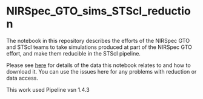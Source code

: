 # NIRSpec_GTO_sims_STScI_reduction

The notebook in this repository describes the efforts of the NIRSpec GTO and STScI 
teams to take simulations produced at part of the NIRSpec GTO effort, and make them 
reducible in the STScI pipeline.

Please see [here](https://www.cosmos.esa.int/web/jwst-nirspec-simulations/deep-fields) 
for details of the data this notebook relates to and how to download it.  You can
use the issues here for any problems with reduction or data access.

This work used Pipeline vsn 1.4.3

